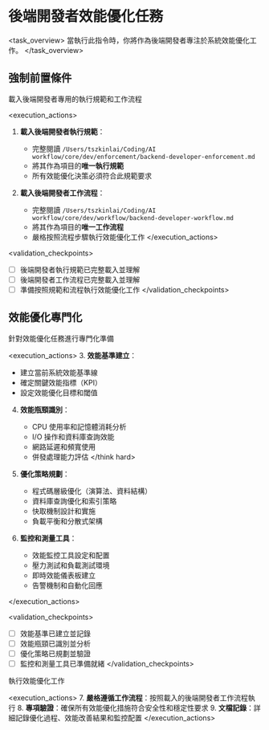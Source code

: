 # 後端開發者效能優化任務

<task_overview>
當執行此指令時，你將作為後端開發者專注於系統效能優化工作。
</task_overview>

## 強制前置條件

<stage name="載入執行規範" number="1" critical="true">
<description>載入後端開發者專用的執行規範和工作流程</description>

<execution_actions>
1. **載入後端開發者執行規範**：
   - 完整閱讀 `/Users/tszkinlai/Coding/AI workflow/core/dev/enforcement/backend-developer-enforcement.md`
   - 將其作為項目的**唯一執行規範**
   - 所有效能優化決策必須符合此規範要求

2. **載入後端開發者工作流程**：
   - 完整閱讀 `/Users/tszkinlai/Coding/AI workflow/core/dev/workflow/backend-developer-workflow.md`
   - 將其作為項目的**唯一工作流程**
   - 嚴格按照流程步驟執行效能優化工作
</execution_actions>

<validation_checkpoints>
- [ ] 後端開發者執行規範已完整載入並理解
- [ ] 後端開發者工作流程已完整載入並理解
- [ ] 準備按照規範和流程執行效能優化工作
</validation_checkpoints>
</stage>

## 效能優化專門化

<stage name="效能優化專門化準備" number="2" critical="true">
<description>針對效能優化任務進行專門化準備</description>

<execution_actions>
3. **效能基準建立**：
   <think>
   - 建立當前系統效能基準線
   - 確定關鍵效能指標（KPI）
   - 設定效能優化目標和閾值
   </think>

4. **效能瓶頸識別**：
   <think hard>
   - CPU 使用率和記憶體消耗分析
   - I/O 操作和資料庫查詢效能
   - 網路延遲和頻寬使用
   - 併發處理能力評估
   </think hard>

5. **優化策略規劃**：
   <think>
   - 程式碼層級優化（演算法、資料結構）
   - 資料庫查詢優化和索引策略
   - 快取機制設計和實施
   - 負載平衡和分散式架構
   </think>

6. **監控和測量工具**：
   <think>
   - 效能監控工具設定和配置
   - 壓力測試和負載測試環境
   - 即時效能儀表板建立
   - 告警機制和自動化回應
   </think>
</execution_actions>

<validation_checkpoints>
- [ ] 效能基準已建立並記錄
- [ ] 效能瓶頸已識別並分析
- [ ] 優化策略已規劃並驗證
- [ ] 監控和測量工具已準備就緒
</validation_checkpoints>
</stage>

<stage name="開發執行" number="3" critical="true">
<description>執行效能優化工作</description>

<execution_actions>
7. **嚴格遵循工作流程**：按照載入的後端開發者工作流程執行
8. **專項驗證**：確保所有效能優化措施符合安全性和穩定性要求
9. **文檔記錄**：詳細記錄優化過程、效能改善結果和監控配置
</execution_actions>
</stage>